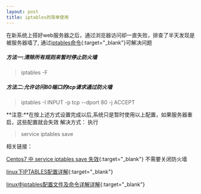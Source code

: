 ```yaml
---
layout: post
title: iptables的简单使用
---
```


在新系统上搭好web服务器之后，通过浏览器访问却一直失败，排查了半天发现是被服务器墙了,
通过[iptables命令](http://man.linuxde.net/iptables){:target="_blank"}可解决问题
##### 方法一:清除所有规则来暂时停止防火墙
> iptables -F

<!-- more -->
##### 方法二:允许访问80端口的tcp请求通过防火墙
> iptables -I INPUT -p tcp --dport 80 -j ACCEPT

**注意:**在按上述方式设置完成以后,系统只是暂时使用以上配置，如果服务器重启，这些配置就会失效
解决方式：
执行
>service iptables save

相关链接：

[Centos7 中 service iptables save 失效](https://www.cnblogs.com/fudou/p/8227766.html){:target="_blank"} 不需要关闭防火墙

[linux下IPTABLES配置详解](https://www.cnblogs.com/alimac/p/5848372.html){:target="_blank"}

[linux中iptables配置文件及命令详解详解](https://www.cnblogs.com/itxiongwei/p/5871075.html){:target="_blank"}